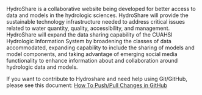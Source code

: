 HydroShare is a collaborative website being developed for better access to data and models in the hydrologic sciences. HydroShare will provide the sustainable technology infrastructure needed to address critical issues related to water quantity, quality, accessibility, and management. HydroShare will expand the data sharing capability of the CUAHSI Hydrologic Information System by broadening the classes of data accommodated, expanding capability to include the sharing of models and model components, and taking advantage of emerging social media functionality to enhance information about and collaboration around hydrologic data and models. 

If you want to contribute to Hydroshare and need help using Git/GitHub, please see this document: [How To Push/Pull Changes in GitHub](https://my.alfresco.com/share/hydroshare.org/page/site/HydroShare/document-details?nodeRef=workspace://SpacesStore/b69555af-206f-4fb9-92f3-1fed6996bee5)
